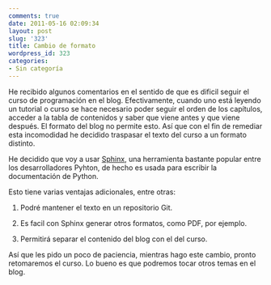 ```yaml
---
comments: true
date: 2011-05-16 02:09:34
layout: post
slug: '323'
title: Cambio de formato
wordpress_id: 323
categories:
- Sin categoría
---
```


He recibido algunos comentarios en el sentido de que es dificil seguir el curso de programación en el blog. Efectivamente, cuando uno está leyendo un tutorial o curso se hace necesario poder seguir el orden de los capítulos, acceder a la tabla de contenidos y saber que viene antes y que viene después. El formato del blog no permite esto. Así que con el fin de remediar esta incomodidad he decidido traspasar el texto del curso a un formato distinto.

He decidido que voy a usar [Sphinx](http://sphinx.pocoo.org/), una herramienta bastante popular entre los desarrolladores Pyhton, de hecho es usada para escribir la documentación de Python.

Esto tiene varias ventajas adicionales, entre otras:



	
  1. Podré mantener el texto en un repositorio Git.

	
  2. Es facil con Sphinx generar otros formatos, como PDF, por ejemplo.

	
  3. Permitirá separar el contenido del blog con el del curso.


Así que les pido un poco de paciencia, mientras hago este cambio, pronto retomaremos el curso. Lo bueno es que podremos tocar otros temas en el blog.
